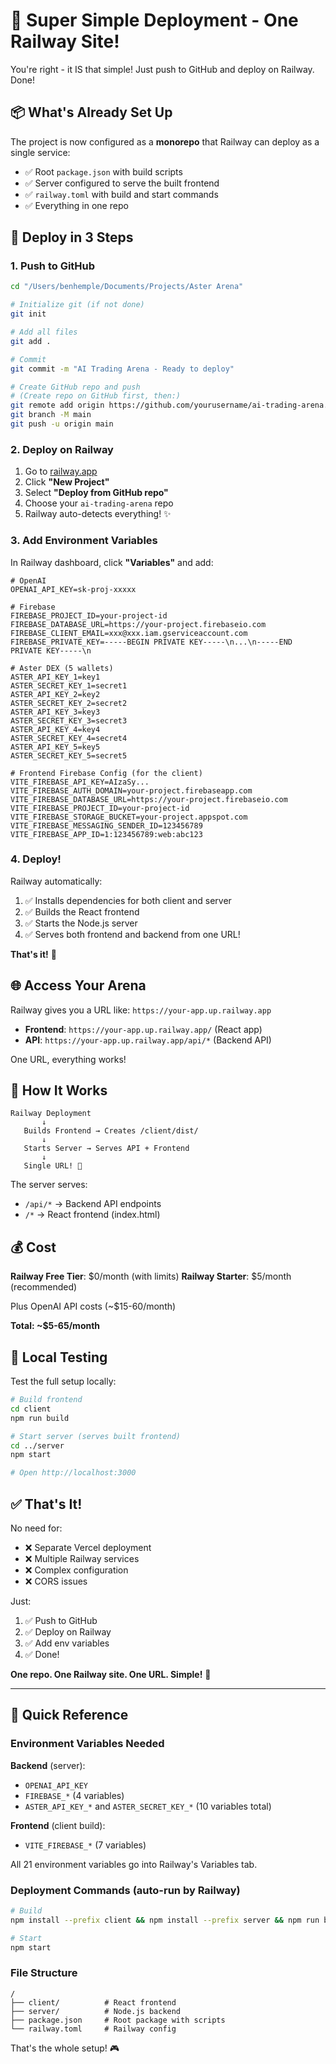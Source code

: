 # 🚀 Super Simple Deployment - One Railway Site!

You're right - it IS that simple! Just push to GitHub and deploy on Railway. Done!

## 📦 What's Already Set Up

The project is now configured as a **monorepo** that Railway can deploy as a single service:

- ✅ Root `package.json` with build scripts
- ✅ Server configured to serve the built frontend
- ✅ `railway.toml` with build and start commands
- ✅ Everything in one repo

## 🚀 Deploy in 3 Steps

### 1. Push to GitHub

```bash
cd "/Users/benhemple/Documents/Projects/Aster Arena"

# Initialize git (if not done)
git init

# Add all files
git add .

# Commit
git commit -m "AI Trading Arena - Ready to deploy"

# Create GitHub repo and push
# (Create repo on GitHub first, then:)
git remote add origin https://github.com/yourusername/ai-trading-arena.git
git branch -M main
git push -u origin main
```

### 2. Deploy on Railway

1. Go to [railway.app](https://railway.app)
2. Click **"New Project"**
3. Select **"Deploy from GitHub repo"**
4. Choose your `ai-trading-arena` repo
5. Railway auto-detects everything! ✨

### 3. Add Environment Variables

In Railway dashboard, click **"Variables"** and add:

```env
# OpenAI
OPENAI_API_KEY=sk-proj-xxxxx

# Firebase
FIREBASE_PROJECT_ID=your-project-id
FIREBASE_DATABASE_URL=https://your-project.firebaseio.com
FIREBASE_CLIENT_EMAIL=xxx@xxx.iam.gserviceaccount.com
FIREBASE_PRIVATE_KEY=-----BEGIN PRIVATE KEY-----\n...\n-----END PRIVATE KEY-----\n

# Aster DEX (5 wallets)
ASTER_API_KEY_1=key1
ASTER_SECRET_KEY_1=secret1
ASTER_API_KEY_2=key2
ASTER_SECRET_KEY_2=secret2
ASTER_API_KEY_3=key3
ASTER_SECRET_KEY_3=secret3
ASTER_API_KEY_4=key4
ASTER_SECRET_KEY_4=secret4
ASTER_API_KEY_5=key5
ASTER_SECRET_KEY_5=secret5

# Frontend Firebase Config (for the client)
VITE_FIREBASE_API_KEY=AIzaSy...
VITE_FIREBASE_AUTH_DOMAIN=your-project.firebaseapp.com
VITE_FIREBASE_DATABASE_URL=https://your-project.firebaseio.com
VITE_FIREBASE_PROJECT_ID=your-project-id
VITE_FIREBASE_STORAGE_BUCKET=your-project.appspot.com
VITE_FIREBASE_MESSAGING_SENDER_ID=123456789
VITE_FIREBASE_APP_ID=1:123456789:web:abc123
```

### 4. Deploy!

Railway automatically:
1. ✅ Installs dependencies for both client and server
2. ✅ Builds the React frontend
3. ✅ Starts the Node.js server
4. ✅ Serves both frontend and backend from one URL!

**That's it!** 🎉

## 🌐 Access Your Arena

Railway gives you a URL like: `https://your-app.up.railway.app`

- **Frontend**: `https://your-app.up.railway.app/` (React app)
- **API**: `https://your-app.up.railway.app/api/*` (Backend API)

One URL, everything works!

## 🔄 How It Works

```
Railway Deployment
       ↓
   Builds Frontend → Creates /client/dist/
       ↓
   Starts Server → Serves API + Frontend
       ↓
   Single URL! 🎉
```

The server serves:
- `/api/*` → Backend API endpoints
- `/*` → React frontend (index.html)

## 💰 Cost

**Railway Free Tier**: $0/month (with limits)
**Railway Starter**: $5/month (recommended)

Plus OpenAI API costs (~$15-60/month)

**Total: ~$5-65/month**

## 🔧 Local Testing

Test the full setup locally:

```bash
# Build frontend
cd client
npm run build

# Start server (serves built frontend)
cd ../server
npm start

# Open http://localhost:3000
```

## ✅ That's It!

No need for:
- ❌ Separate Vercel deployment
- ❌ Multiple Railway services
- ❌ Complex configuration
- ❌ CORS issues

Just:
1. ✅ Push to GitHub
2. ✅ Deploy on Railway
3. ✅ Add env variables
4. ✅ Done!

**One repo. One Railway site. One URL. Simple!** 🚀

---

## 📝 Quick Reference

### Environment Variables Needed

**Backend** (server):
- `OPENAI_API_KEY`
- `FIREBASE_*` (4 variables)
- `ASTER_API_KEY_*` and `ASTER_SECRET_KEY_*` (10 variables total)

**Frontend** (client build):
- `VITE_FIREBASE_*` (7 variables)

All 21 environment variables go into Railway's Variables tab.

### Deployment Commands (auto-run by Railway)

```bash
# Build
npm install --prefix client && npm install --prefix server && npm run build --prefix client

# Start
npm start
```

### File Structure

```
/
├── client/          # React frontend
├── server/          # Node.js backend
├── package.json     # Root package with scripts
└── railway.toml     # Railway config
```

That's the whole setup! 🎮
